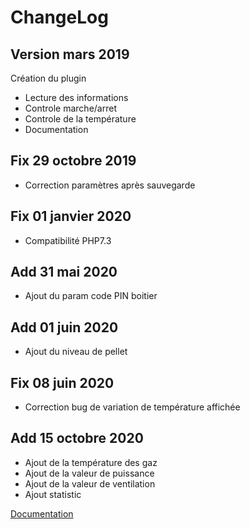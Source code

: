 ChangeLog
===

Version mars 2019
---

Création du plugin

-   Lecture des informations
-   Controle marche/arret
-   Controle de la température
-   Documentation

Fix 29 octobre 2019
---

-   Correction paramètres après sauvegarde

Fix 01 janvier 2020
---

-   Compatibilité PHP7.3

Add 31 mai 2020
---

-   Ajout du param code PIN boitier

Add 01 juin 2020
---

-   Ajout du niveau de pellet

Fix 08 juin 2020
---

-   Correction bug de variation de température affichée

Add 15 octobre 2020
---

-   Ajout de la température des gaz
-   Ajout de la valeur de puissance
-   Ajout de la valeur de ventilation
-   Ajout statistic

[Documentation](index.md)